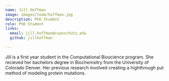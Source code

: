 ```yaml
---
name: Jill Hoffman
image: images/team/hoffman.jpg
description: PhD Student
role: PhD Student
links:
  email: jill.hoffman@cuanschutz.edu
  github: jillhoffman
  
---
```


Jill is a first year student in the Computational Bioscience program. She recieved her bachelors degree in Biochemsitry from the University of Colorado Denver. Her previous research involved creating a highthrough put method of modeling protein mutations. 
